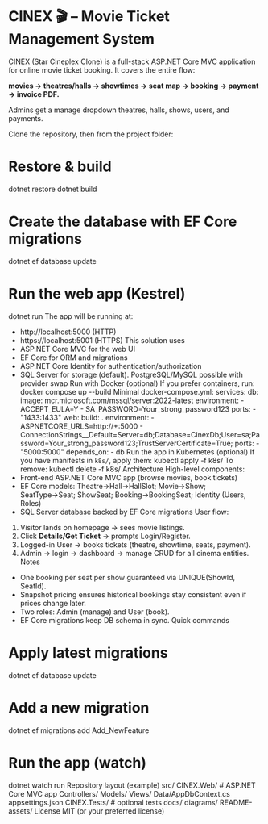 # CINEX 🎬 – Movie Ticket Management System #

CINEX (Star Cineplex Clone) is a full-stack ASP.NET Core MVC application for online movie ticket booking.
It covers the entire flow:

**movies → theatres/halls → showtimes → seat map → booking → payment → invoice PDF.**

Admins get a manage dropdown theatres, halls, shows, users, and payments.

Clone the repository, then from the project folder:
# Restore & build
dotnet restore
dotnet build

# Create the database with EF Core migrations
dotnet ef database update

# Run the web app (Kestrel)
dotnet run
The app will be running at:
- http://localhost:5000 (HTTP)
- https://localhost:5001 (HTTPS)
This solution uses
- ASP.NET Core MVC for the web UI
- EF Core for ORM and migrations
- ASP.NET Core Identity for authentication/authorization
- SQL Server for storage (default). PostgreSQL/MySQL possible with provider swap
Run with Docker (optional)
If you prefer containers, run:
docker compose up --build
Minimal docker-compose.yml:
services:
  db:
    image: mcr.microsoft.com/mssql/server:2022-latest
    environment:
      - ACCEPT_EULA=Y
      - SA_PASSWORD=Your_strong_password123
    ports:
      - "1433:1433"
  web:
    build: .
    environment:
      - ASPNETCORE_URLS=http://+:5000
      - ConnectionStrings__Default=Server=db;Database=CinexDb;User=sa;Password=Your_strong_password123;TrustServerCertificate=True;
    ports:
      - "5000:5000"
    depends_on:
      - db
Run the app in Kubernetes (optional)
If you have manifests in `k8s/`, apply them:
kubectl apply -f k8s/
To remove:
kubectl delete -f k8s/
Architecture
High-level components:
- Front-end ASP.NET Core MVC app (browse movies, book tickets)
- EF Core models: Theatre→Hall→HallSlot; Movie→Show; SeatType→Seat; ShowSeat; Booking→BookingSeat; Identity (Users, Roles)
- SQL Server database backed by EF Core migrations
User flow:
1. Visitor lands on homepage → sees movie listings.
2. Click **Details/Get Ticket** → prompts Login/Register.
3. Logged-in User → books tickets (theatre, showtime, seats, payment).
4. Admin → login → dashboard → manage CRUD for all cinema entities.
Notes
- One booking per seat per show guaranteed via UNIQUE(ShowId, SeatId).
- Snapshot pricing ensures historical bookings stay consistent even if prices change later.
- Two roles: Admin (manage) and User (book).
- EF Core migrations keep DB schema in sync.
Quick commands
# Apply latest migrations
dotnet ef database update

# Add a new migration
dotnet ef migrations add Add_NewFeature

# Run the app (watch)
dotnet watch run
Repository layout (example)
src/
  CINEX.Web/                # ASP.NET Core MVC app
    Controllers/
    Models/
    Views/
    Data/AppDbContext.cs
    appsettings.json
  CINEX.Tests/              # optional tests
docs/
  diagrams/
  README-assets/
License
MIT (or your preferred license)
